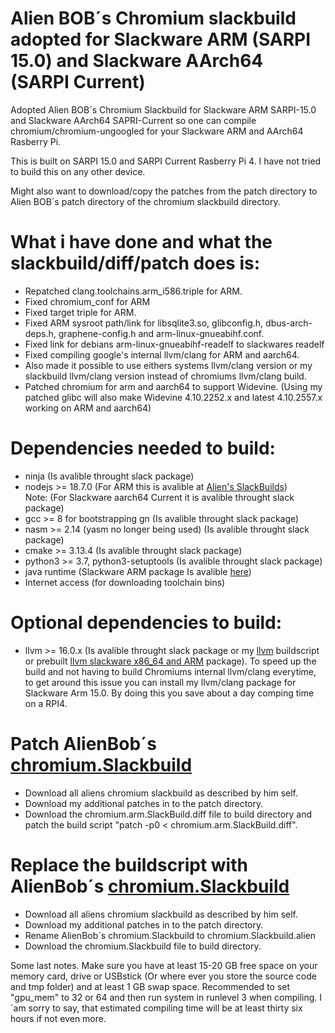 # Alien BOB´s Chromium slackbuild adopted for Slackware ARM (SARPI 15.0) and Slackware AArch64 (SARPI Current)
Adopted Alien BOB´s Chromium Slackbuild for Slackware ARM SARPI-15.0 and Slackware AArch64 SAPRI-Current so one can compile chromium/chromium-ungoogled for your Slackware ARM and AArch64 Rasberry Pi.

This is built on SARPI 15.0 and SARPI Current Rasberry Pi 4.
I have not tried to build this on any other device.

Might also want to download/copy the patches from the patch directory to Alien BOB´s patch directory of the chromium slackbuild directory.

# What i have done and what the slackbuild/diff/patch does is:
* Repatched clang.toolchains.arm_i586.triple for ARM.
* Fixed chromium_conf for ARM
* Fixed target triple for ARM.
* Fixed ARM sysroot path/link for libsqlite3.so, glibconfig.h,
dbus-arch-deps.h, graphene-config.h and arm-linux-gnueabihf.conf.
* Fixed link for debians arm-linux-gnueabihf-readelf to slackwares readelf
* Fixed compiling google's internal llvm/clang for ARM and aarch64.
* Also made it possible to use eithers systems llvm/clang version or my slackbuild llvm/clang version instead of chromiums llvm/clang build.
* Patched chromium for arm and aarch64 to support Widevine. (Using my patched glibc will also make Widevine 4.10.2252.x and latest 4.10.2557.x working on ARM and aarch64)

# Dependencies needed to build:
* ninja (Is avalible throught slack package)
* nodejs >= 18.7.0 (For ARM this is avalible at [Alien's SlackBuilds](http://www.slackware.com/~alien/slackbuilds/nodejs/build/))  
  Note: (For Slackware aarch64 Current it is avalible throught slack package)
* gcc >= 8 for bootstrapping gn (Is avalible throught slack package)
* nasm >= 2.14 (yasm no longer being used) (Is avalible throught slack package)
* cmake >= 3.13.4 (Is avalible throught slack package)
* python3 >= 3.7, python3-setuptools (Is avalible throught slack package)
* java runtime (Slackware ARM package Is avalible [here](https://github.com/mostman/Slackbuilds/releases/download/20.1/jdk-8u371-arm-1_SLse.tgz))
* Internet access (for downloading toolchain bins)

# Optional dependencies to build:
* llvm >= 16.0.x (Is avalible throught slack package or my [llvm](https://github.com/mostman/Slackbuilds/tree/main/llvm) buildscript or prebuilt [llvm slackware x86_64 and ARM](https://github.com/mostman/Slackbuilds/releases/tag/16.0.6) package).
To speed up the build and not having to build Chromiums internal llvm/clang everytime, to get around this issue you can install my llvm/clang package for Slackware Arm 15.0.
By doing this you save about a day comping time on a RPI4.

# Patch AlienBob´s [chromium.Slackbuild](http://www.slackware.com/~alien/slackbuilds/chromium/build/)
* Download all aliens chromium slackbuild as described by him self.
* Download my additional patches in to the patch directory.
* Download the chromium.arm.SlackBuild.diff file to build directory and patch the build script "patch -p0 < chromium.arm.SlackBuild.diff".

# Replace the buildscript with AlienBob´s [chromium.Slackbuild](http://www.slackware.com/~alien/slackbuilds/chromium/build/)
* Download all aliens chromium slackbuild as described by him self.
* Download my additional patches in to the patch directory.
* Rename AlienBob´s chromium.Slackbuild to chromium.Slackbuild.alien
* Download the chromium.Slackbuild file to build directory.

Some last notes.
Make sure you have at least 15-20 GB free space on your memory card, drive or USBstick (Or where ever you store the source code and tmp folder) and at least 1 GB swap space.
Recommended to set "gpu_mem" to 32 or 64 and then run system in runlevel 3 when compiling.
I´am sorry to say, that estimated compiling time will be at least thirty six hours if not even more.

